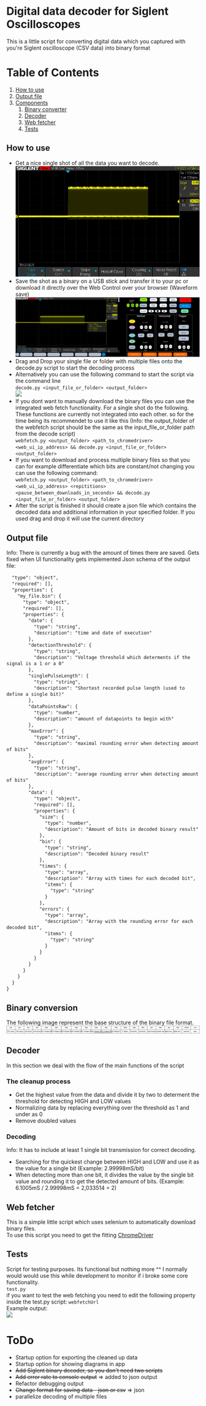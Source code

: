 
# Digital data decoder for Siglent Oscilloscopes

This is a little script for converting digital data which you captured with you're Siglent oscilloscope (CSV data) into binary format


# Table of Contents
1. [How to use](#how-to)
2. [Output file](#output)
3. [Components](#components)
    1. [Binary converter](#binary)
    2. [Decoder](#decode)
    3. [Web fetcher](#fetcher)
    4. [Tests](#tests)


## How to use
* Get a nice single shot of all the data you want to decode.<br/>
![ ](/documentation/siglent_sds1000x.png)
* Save the shot as a binary on a USB stick and transfer it to your pc or download it directly over the Web Control over your browser (Waveform save)<br/>
![ ](/documentation/siglent_sds1000x_save.png)
* Drag and Drop your single file or folder with multiple files onto the decode.py script to start the decoding process
* Alternatively you can use the following command to start the script via the command line <br/>
```decode.py <input_file_or_folder> <output_folder>```<br/>
![ ](/documentation/output.png)
* If you dont want to manually download the binary files you can use the integrated web fetch functionality. For a single shot do the following.
These functions are currently not integrated into each other. so for the time being its recommendet to use it like this 
(Info: the output_folder of the webfetch script should be the same as the input_file_or_folder path from the decode script)<br/>
```webfetch.py <output_folder> <path_to_chromedriver> <web_ui_ip_address> && decode.py <input_file_or_folder> <output_folder>```
* If you want to download and process multiple binary files so that you can for example differentiate which bits are constant/not changing you can use the following command:<br/>
```webfetch.py <output_folder> <path_to_chromedriver> <web_ui_ip_address> <repititions> <pause_between_downloads_in_seconds> && decode.py <input_file_or_folder> <output_folder>```
* After the script is finished it should create a json file which contains the decoded data and additional information in your specified folder. 
If you used drag and drop it will use the current directory<br/>

## Output file
Info: There is currently a bug with the amount of times there are saved. Gets fixed when UI functionality gets implemented
Json schema of the output file:

```{
  "type": "object",
  "required": [],
  "properties": {
    "my_file.bin": {
      "type": "object",
      "required": [],
      "properties": {
        "date": {
          "type": "string",
          "description": "time and date of execution"
        },
        "detectionThreshold": {
          "type": "string",
          "description": "Voltage threshold which determents if the signal is a 1 or a 0"
        },
        "singlePulseLength": {
          "type": "string",
          "description": "Shortest recorded pulse length (used to define a single bit)"
        },
        "dataPointsRaw": {
          "type": "number",
          "description": "amount of datapoints to begin with"
        },
        "maxError": {
          "type": "string",
          "description": "maximal rounding error when detecting amount of bits"
        },
        "avgError": {
          "type": "string",
          "description": "average rounding error when detecting amount of bits"
        },
        "data": {
          "type": "object",
          "required": [],
          "properties": {
            "size": {
              "type": "number",
	          "description": "Amount of bits in decoded binary result"
            },
            "bin": {
              "type": "string",
	          "description": "Decoded binary result"
            },
            "times": {
              "type": "array",
	          "description": "Array with times for each decoded bit",
              "items": {
                "type": "string"
              }
            },
            "errors": {
              "type": "array",
	          "description": "Array with the rounding error for each decoded bit",
              "items": {
                "type": "string"
              }
            }
          }
        }
      }
    }
  }
}
```
## Binary conversion
The following image represent the base structure of the binary file format.<br/>
![ ](/documentation/siglent_sds1000x_bin_file_format.drawio.svg)

## Decoder
In this section we deal with the flow of the main functions of the script
### The cleanup process
* Get the highest value from the data and divide it by two to determent the threshold for detecting HIGH and LOW values
* Normalizing data by replacing everything over the threshold as 1 and under as 0
* Remove doubled values

### Decoding
Info: It has to include at least 1 single bit transmission for correct decoding.
* Searching for the quickest change between HIGH and LOW and use it as the value for a single bit (Example: 2.99998mS/bit)
* When detecting more than one bit, it divides the value by the single bit value and rounding it to get the detected amount of bits. (Example: 6.1005mS / 2.99998mS = 2,033514 = 2)


## Web fetcher
This is a simple little script which uses selenium to automatically download binary files. <br/>
To use this script you need to get the fitting [ChromeDriver](https://chromedriver.chromium.org/downloads)

## Tests
Script for testing purposes. Its functional but nothing more ^^
I normally would would use this while development to monitor if i broke some core functionality. <br/>
```test.py``` <br/>
if you want to test the web fetching you need to edit the following property inside the test.py script: 
```webfetchUrl```<br/>
Example output:<br/>
![ ](/documentation/test_result_example.png)




# ToDo
* Startup option for exporting the cleaned up data
* Startup option for showing diagrams in app
* ~~Add Siglent binary decoder, so you don't need two scripts~~
* ~~Add error rate to console output~~ => added to json output
* Refactor debugging output
* ~~Change format for saving data - json or csv~~ => json
* parallelize decoding of multiple files
